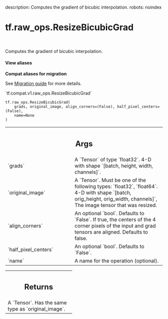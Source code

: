 description: Computes the gradient of bicubic interpolation.
robots: noindex

# tf.raw_ops.ResizeBicubicGrad

<!-- Insert buttons and diff -->

<table class="tfo-notebook-buttons tfo-api nocontent" align="left">

</table>



Computes the gradient of bicubic interpolation.

<section class="expandable">
  <h4 class="showalways">View aliases</h4>
  <p>
<b>Compat aliases for migration</b>
<p>See
<a href="https://www.tensorflow.org/guide/migrate">Migration guide</a> for
more details.</p>
<p>`tf.compat.v1.raw_ops.ResizeBicubicGrad`</p>
</p>
</section>

<pre class="devsite-click-to-copy prettyprint lang-py tfo-signature-link">
<code>tf.raw_ops.ResizeBicubicGrad(
    grads, original_image, align_corners=(False), half_pixel_centers=(False),
    name=None
)
</code></pre>



<!-- Placeholder for "Used in" -->


<!-- Tabular view -->
 <table class="responsive fixed orange">
<colgroup><col width="214px"><col></colgroup>
<tr><th colspan="2"><h2 class="add-link">Args</h2></th></tr>

<tr>
<td>
`grads`
</td>
<td>
A `Tensor` of type `float32`.
4-D with shape `[batch, height, width, channels]`.
</td>
</tr><tr>
<td>
`original_image`
</td>
<td>
A `Tensor`. Must be one of the following types: `float32`, `float64`.
4-D with shape `[batch, orig_height, orig_width, channels]`,
The image tensor that was resized.
</td>
</tr><tr>
<td>
`align_corners`
</td>
<td>
An optional `bool`. Defaults to `False`.
If true, the centers of the 4 corner pixels of the input and grad tensors are
aligned. Defaults to false.
</td>
</tr><tr>
<td>
`half_pixel_centers`
</td>
<td>
An optional `bool`. Defaults to `False`.
</td>
</tr><tr>
<td>
`name`
</td>
<td>
A name for the operation (optional).
</td>
</tr>
</table>



<!-- Tabular view -->
 <table class="responsive fixed orange">
<colgroup><col width="214px"><col></colgroup>
<tr><th colspan="2"><h2 class="add-link">Returns</h2></th></tr>
<tr class="alt">
<td colspan="2">
A `Tensor`. Has the same type as `original_image`.
</td>
</tr>

</table>

